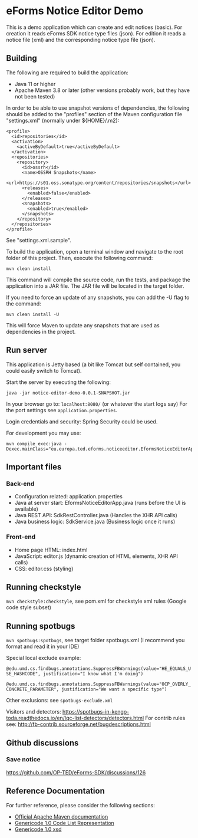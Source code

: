 # eForms Notice Editor Demo

This is a demo application which can create and edit notices (basic).
For creation it reads eForms SDK notice type files (json).
For edition it reads a notice file (xml) and the corresponding notice type file (json).

## Building

The following are required to build the application:

* Java 11 or higher
* Apache Maven 3.8 or later (other versions probably work, but they have not been tested)

In order to be able to use snapshot versions of dependencies, the following should be added to the "profiles" section of the Maven configuration file "settings.xml" (normally under ${HOME}/.m2):

```
<profile>
  <id>repositories</id>
  <activation>
    <activeByDefault>true</activeByDefault>
  </activation>
  <repositories>
    <repository>
      <id>ossrh</id>
      <name>OSSRH Snapshots</name>
      <url>https://s01.oss.sonatype.org/content/repositories/snapshots</url>
      <releases>
        <enabled>false</enabled>
      </releases>
      <snapshots>
        <enabled>true</enabled>
      </snapshots>
    </repository>
  </repositories>
</profile>
```

See "settings.xml.sample".

To build the application, open a terminal window and navigate to the root folder of this project. Then, execute the following command:

```
mvn clean install
```

This command will compile the source code, run the tests, and package the application into a JAR file. The JAR file will be located in the target folder.

If you need to force an update of any snapshots, you can add the -U flag to the command:

```
mvn clean install -U
```

This will force Maven to update any snapshots that are used as dependencies in the project.

## Run server

This application is Jetty based (a bit like Tomcat but self contained, you could easily switch to Tomcat).

Start the server by executing the following:

```
java -jar notice-editor-demo-0.0.1-SNAPSHOT.jar
```

In your browser go to: `localhost:8080/` (or whatever the start logs say)
For the port settings see `application.properties`.

Login credentials and security: Spring Security could be used.

For development you may use:

```
mvn compile exec:java -Dexec.mainClass="eu.europa.ted.eforms.noticeeditor.EformsNoticeEditorApp"
```

## Important files

### Back-end

* Configuration related: application.properties
* Java at server start: EformsNoticeEditorApp.java (runs before the UI is available)
* Java REST API: SdkRestController.java (Handles the XHR API calls)
* Java business logic: SdkService.java (Business logic once it runs)

### Front-end

* Home page HTML: index.html
* JavaScript: editor.js (dynamic creation of HTML elements, XHR API calls)
* CSS: editor.css (styling)

## Running checkstyle

`mvn checkstyle:checkstyle`, see pom.xml for checkstyle xml rules (Google code style subset)

## Running spotbugs

`mvn spotbugs:spotbugs`, see target folder spotbugs.xml (I recommend you format and read it in your IDE)

Special local exclude example:

`@edu.umd.cs.findbugs.annotations.SuppressFBWarnings(value="HE_EQUALS_USE_HASHCODE", justification="I know what I'm doing")`

`@edu.umd.cs.findbugs.annotations.SuppressFBWarnings(value="OCP_OVERLY_CONCRETE_PARAMETER", justification="We want a specific type")`

Other exclusions: see `spotbugs-exclude.xml`

Visitors and detectors:
https://spotbugs-in-kengo-toda.readthedocs.io/en/lqc-list-detectors/detectors.html
For contrib rules see: http://fb-contrib.sourceforge.net/bugdescriptions.html

## Github discussions

### Save notice

https://github.com/OP-TED/eForms-SDK/discussions/126


## Reference Documentation

For further reference, please consider the following sections:

* [Official Apache Maven documentation](https://maven.apache.org/guides/index.html)
* [Genericode 1.0 Code List Representation](http://docs.oasis-open.org/codelist/ns/genericode/1.0/)
* [Genericode 1.0 xsd](http://docs.oasis-open.org/codelist/genericode/xsd/genericode.xsd)

